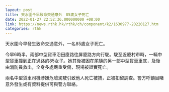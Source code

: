 ```yaml
---
layout: post
title: 天水圍今早致命交通意外　85歲女子死亡
date: 2022-01-27 22:52:36.000000000 +08:00
link: https://news.rthk.hk/rthk/ch/component/k2/1630977-20220127.htm
categories: rthk
---
```


天水圍今早發生致命交通意外，一名85歲女子死亡。

今早6時半，兩部中型貨車沿田廈路往屏廈路方向行駛。駛至近廈村市時，一輛中型貨車撞到正在過路的85女子。她其後被困在尾隨的另一部中型貨車車底，及後由消防員救出，全身多處嚴重受傷，現場被證實死亡。

兩名中型貨車司機涉嫌危險駕駛引致他人死亡被捕，正被扣留調查。警方呼籲目睹意外發生或有資料提供可與警方聯絡。
